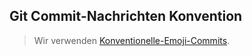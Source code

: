 ## Git Commit-Nachrichten Konvention

> Wir verwenden [Konventionelle-Emoji-Commits](https://github.com/conventional-emoji-commits).
